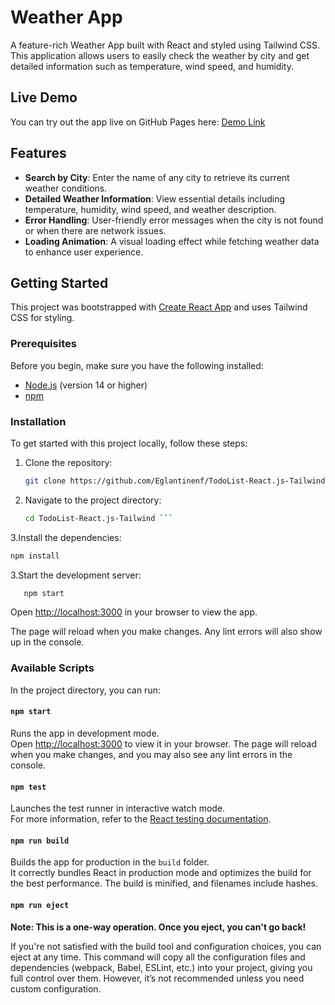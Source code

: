 # Weather App  

A feature-rich Weather App built with React and styled using Tailwind CSS. This application allows users to easily check the weather by city and get detailed information such as temperature, wind speed, and humidity.  

## Live Demo  

You can try out the app live on GitHub Pages here: [Demo Link](https://your-github-username.github.io/Weather-App)  

## Features  

- **Search by City**: Enter the name of any city to retrieve its current weather conditions.  
- **Detailed Weather Information**: View essential details including temperature, humidity, wind speed, and weather description.  
- **Error Handling**: User-friendly error messages when the city is not found or when there are network issues. 
- **Loading Animation**: A visual loading effect while fetching weather data to enhance user experience.  


## Getting Started

This project was bootstrapped with [Create React App](https://github.com/facebook/create-react-app) and uses Tailwind CSS for styling.

### Prerequisites

Before you begin, make sure you have the following installed:

- [Node.js](https://nodejs.org/) (version 14 or higher)
- [npm](https://www.npmjs.com/)

### Installation

To get started with this project locally, follow these steps:

1. Clone the repository:
   ```bash
   git clone https://github.com/Eglantinenf/TodoList-React.js-Tailwind.git```
2. Navigate to the project directory:
   ```bash
   cd TodoList-React.js-Tailwind ```
3.Install the dependencies:
   ```bash
   npm install
```
3.Start the development server:

```bash
   npm start
 ```
Open [http://localhost:3000](http://localhost:3000) in your browser to view the app.

The page will reload when you make changes. Any lint errors will also show up in the console.

### Available Scripts

In the project directory, you can run:

#### `npm start`

Runs the app in development mode.\
Open [http://localhost:3000](http://localhost:3000) to view it in your browser. The page will reload when you make changes, and you may also see any lint errors in the console.

#### `npm test`

Launches the test runner in interactive watch mode.\
For more information, refer to the [React testing documentation](https://facebook.github.io/create-react-app/docs/running-tests).

#### `npm run build`

Builds the app for production in the `build` folder.\
It correctly bundles React in production mode and optimizes the build for the best performance. The build is minified, and filenames include hashes.

#### `npm run eject`

**Note: This is a one-way operation. Once you eject, you can't go back!**

If you're not satisfied with the build tool and configuration choices, you can eject at any time. This command will copy all the configuration files and dependencies (webpack, Babel, ESLint, etc.) into your project, giving you full control over them. However, it’s not recommended unless you need custom configuration.
